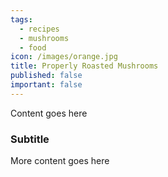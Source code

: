 ```yaml
---
tags:
  - recipes
  - mushrooms
  - food
icon: /images/orange.jpg
title: Properly Roasted Mushrooms
published: false
important: false
---
```


Content goes here

### Subtitle

More content goes here
